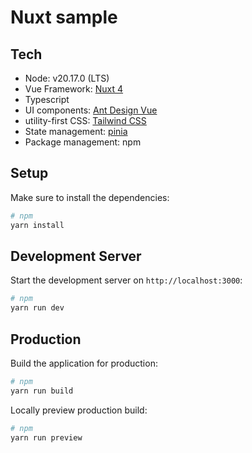 # Nuxt sample

## Tech

- Node: v20.17.0 (LTS)
- Vue Framework: [Nuxt 4](https://nuxt.com/docs)
- Typescript
- UI components: [Ant Design Vue](https://antdv.com/docs/vue/introduce)
- utility-first CSS: [Tailwind CSS](https://tailwindcss.com/docs/installation)
- State management: [pinia](https://pinia.vuejs.org/introduction.html)
- Package management: npm

## Setup

Make sure to install the dependencies:

```bash
# npm
yarn install
```

## Development Server

Start the development server on `http://localhost:3000`:

```bash
# npm
yarn run dev
```

## Production

Build the application for production:

```bash
# npm
yarn run build
```

Locally preview production build:

```bash
# npm
yarn run preview
```
